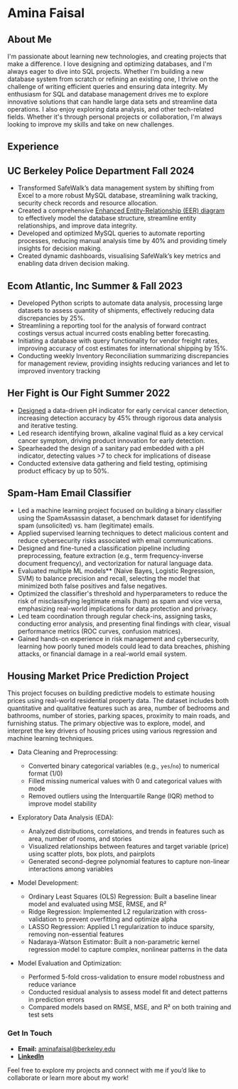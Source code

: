 # Amina Faisal

## About Me 
I'm passionate about learning new technologies, and creating projects that make a difference. I love designing and optimizing databases, and I'm always eager to dive into SQL projects. Whether I'm building a new database system from scratch or refining an existing one, I thrive on the challenge of writing efficient queries and ensuring data integrity. My enthusiasm for SQL and database management drives me to explore innovative solutions that can handle large data sets and streamline data operations. I also enjoy exploring data analysis, and other tech-related fields. Whether it's through personal projects or collaboration, I'm always looking to improve my skills and take on new challenges.

## Experience
## UC Berkeley Police Department Fall 2024
- Transformed SafeWalk’s data management system by shifting from Excel to a more robust MySQL database, streamlining
walk tracking, security check records and resource allocation.
- Created a comprehensive <a href="https://app.diagrams.net/#G1EyMGKbS_j85kPyIBEMT0kpZLHxT3anEP#%7B%22pageId%22%3A%22R2lEEEUBdFMjLlhIrx00%22%7D">Enhanced Entity-Relationship (EER) diagram</a> to effectively model the database structure, streamline entity relationships, and improve data integrity.
- Developed and optimized MySQL queries to automate reporting processes, reducing manual analysis time by 40% and
providing timely insights for decision making.
- Created dynamic dashboards, visualising SafeWalk’s key metrics and enabling data driven decision making.

## Ecom Atlantic, Inc Summer & Fall 2023
- Developed Python scripts to automate data analysis, processing large datasets to assess quantity of shipments, effectively
reducing data discrepancies by 25%.
- Streamlining a reporting tool for the analysis of forward contract costings versus actual incurred costs enabling better
forecasting.
- Initiating a database with query functionality for vendor freight rates, improving accuracy of cost estimates for
international shipping by 15%.
- Conducting weekly Inventory Reconciliation summarizing discrepancies for management review, providing insights
reducing variances and let to improved inventory tracking

## Her Fight is Our Fight Summer 2022
- <a href="https://www.icloud.com/iclouddrive/066PowQPZgMy6ruSTCX-xWCtg#Screen_Shot_2025-02-04_at_2.33.06_PM">Designed</a> a data-driven pH indicator for early cervical cancer detection, increasing detection accuracy by 45% through
rigorous data analysis and iterative testing.
- Led research identifying brown, alkaline vaginal fluid as a key cervical cancer symptom, driving product innovation for
early detection.
- Spearheaded the design of a sanitary pad embedded with a pH indicator, detecting values >7 to check for implications of
disease
- Conducted extensive data gathering and field testing, optimising product efficacy by up to 50%.

## Spam-Ham Email Classifier

- Led a machine learning project focused on building a binary classifier using the SpamAssassin dataset, a benchmark dataset for identifying spam (unsolicited) vs. ham (legitimate) emails.  
- Applied supervised learning techniques to detect malicious content and reduce cybersecurity risks associated with email communications.
- Designed and fine-tuned a classification pipeline including preprocessing, feature extraction (e.g., term frequency-inverse document frequency), and vectorization for natural language data.
- Evaluated multiple ML models** (Naive Bayes, Logistic Regression, SVM) to balance precision and recall, selecting the model that minimized both false positives and false negatives.
- Optimized the classifier's threshold and hyperparameters to reduce the risk of misclassifying legitimate emails (ham) as spam and vice versa, emphasizing real-world implications for data protection and privacy.
- Led team coordination through regular check-ins, assigning tasks, conducting error analysis, and presenting final findings with clear, visual performance metrics (ROC curves, confusion matrices).
- Gained hands-on experience in risk management and cybersecurity, learning how poorly tuned models could lead to data breaches, phishing attacks, or financial damage in a real-world email system.

## Housing Market Price Prediction Project

This project focuses on building predictive models to estimate housing prices using real-world residential property data. The dataset includes both quantitative and qualitative features such as area, number of bedrooms and bathrooms, number of stories, parking spaces, proximity to main roads, and furnishing status. The primary objective was to explore, model, and interpret the key drivers of housing prices using various regression and machine learning techniques.


- Data Cleaning and Preprocessing:
  - Converted binary categorical variables (e.g., `yes`/`no`) to numerical format (1/0)  
  - Filled missing numerical values with 0 and categorical values with mode  
  - Removed outliers using the Interquartile Range (IQR) method to improve model stability

- Exploratory Data Analysis (EDA):  
  - Analyzed distributions, correlations, and trends in features such as area, number of rooms, and stories  
  - Visualized relationships between features and target variable (price) using scatter plots, box plots, and pairplots  
  - Generated second-degree polynomial features to capture non-linear interactions among variables

- Model Development:  
  - Ordinary Least Squares (OLS) Regression: Built a baseline linear model and evaluated using MSE, RMSE, and R²  
  - Ridge Regression: Implemented L2 regularization with cross-validation to prevent overfitting and optimize alpha  
  - LASSO Regression: Applied L1 regularization to induce sparsity, removing non-essential features  
  - Nadaraya-Watson Estimator: Built a non-parametric kernel regression model to capture complex, nonlinear patterns in the data

- Model Evaluation and Optimization:  
  - Performed 5-fold cross-validation to ensure model robustness and reduce variance  
  - Conducted residual analysis to assess model fit and detect patterns in prediction errors  
  - Compared models based on RMSE, MSE, and R² on both training and test sets


### Get In Touch
- **Email:** aminafaisal@berkeley.edu
- **<a href="https://www.linkedin.com/in/amina-faisal-219079274/">LinkedIn</a>**

Feel free to explore my projects and connect with me if you’d like to collaborate or learn more about my work!
